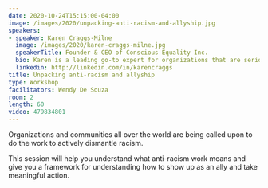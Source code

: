 ```yaml
---
date: 2020-10-24T15:15:00-04:00
image: /images/2020/unpacking-anti-racism-and-allyship.jpg
speakers:
- speaker: Karen Craggs-Milne
  image: /images/2020/karen-craggs-milne.jpg
  speakerTitle: Founder & CEO of Conscious Equality Inc.
  bio: Karen is a leading go-to expert for organizations that are serious about ‘getting equality work RIGHT’. A proud Kenyan Canadian, Karen Craggs-Milne is a recognized global expert with over 20 years of international experience promoting equity, diversity, anti-racism, gender equality and inclusion. Karen is an Obama White House recognized Gender Equality Changemaker (2016) and a Global Goodwill Ambassador for Sustainable Development Goals (2018), LinkedinGlobalSuperHero (2020) and among the Top 100 Canadian Professionals (2020). As Founder and CEO of Conscious Equality Incorporated, Karen works globally with NGOs, Corporations, and Governments to deliver on their equality mandates intentionally and with real impact. Whether it is under a tree in a rural village in Ghana or in a boardroom with C-Suite Executives, Karen’s authentic and engaging approach promises to educate, transform and inspire you into meaningful action.
  linkedin: http://linkedin.com/in/karencraggs
title: Unpacking anti-racism and allyship
type: Workshop
facilitators: Wendy De Souza
room: 2
length: 60
video: 479834801
---
```


Organizations and communities all over the world are being called upon to do the work to actively dismantle racism. 

This session will help you understand what anti-racism work means and give you a framework for understanding how to show up as an ally and take meaningful action. 